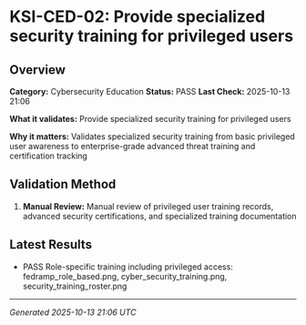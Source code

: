 # KSI-CED-02: Provide specialized security training for privileged users

## Overview

**Category:** Cybersecurity Education
**Status:** PASS
**Last Check:** 2025-10-13 21:06

**What it validates:** Provide specialized security training for privileged users

**Why it matters:** Validates specialized security training from basic privileged user awareness to enterprise-grade advanced threat training and certification tracking

## Validation Method

1. **Manual Review:** Manual review of privileged user training records, advanced security certifications, and specialized training documentation

## Latest Results

- PASS Role-specific training including privileged access: fedramp_role_based.png, cyber_security_training.png, security_training_roster.png

---
*Generated 2025-10-13 21:06 UTC*
